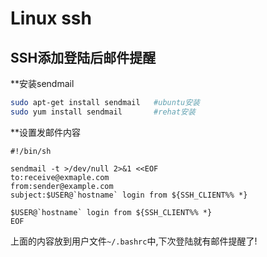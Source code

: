 Linux ssh
===========

## SSH添加登陆后邮件提醒

**安装sendmail

```bash
sudo apt-get install sendmail   #ubuntu安装
sudo yum install sendmail       #rehat安装
```

**设置发邮件内容

```
#!/bin/sh  

sendmail -t >/dev/null 2>&1 <<EOF  
to:receive@exmaple.com  
from:sender@example.com
subject:$USER@`hostname` login from ${SSH_CLIENT%% *} 

$USER@`hostname` login from ${SSH_CLIENT%% *}
EOF
```

上面的内容放到用户文件`~/.bashrc`中,下次登陆就有邮件提醒了!